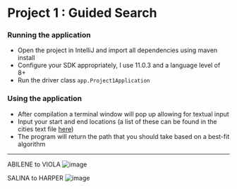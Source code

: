 # Project 1 : Guided Search

### Running the application

* Open the project in IntelliJ and import all dependencies using maven install
* Configure your SDK appropriately, I use 11.0.3 and a language level of 8+
* Run the driver class `app.Project1Application`

### Using the application

* After compilation a terminal window will pop up allowing for textual input
* Input your start and end locations (a list of these can be found in the cities text file [here](https://github.com/sfeye/CS461-AI/blob/master/Project1/src/main/resources/cities.txt))
* The program will return the path that you should take based on a best-fit algorithm

---

ABILENE to VIOLA
![image](https://user-images.githubusercontent.com/37005498/92854333-86d62500-f3b6-11ea-88db-e8e23a83e474.png)

SALINA to HARPER
![image](https://user-images.githubusercontent.com/37005498/92854574-ecc2ac80-f3b6-11ea-92a8-79b30aba6c77.png)
